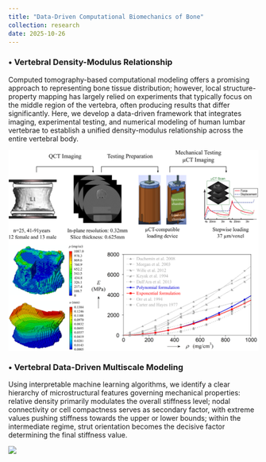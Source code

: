```yaml
---
title: "Data-Driven Computational Biomechanics of Bone"
collection: research
date: 2025-10-26
---
```


### •  Vertebral Density-Modulus Relationship

Computed tomography-based computational modeling offers a promising approach to representing bone tissue distribution; however, local structure-property mapping has largely relied on experiments that typically focus on the middle region of the vertebra, often producing results that differ significantly. Here, we develop a data-driven framework that integrates imaging, experimental testing, and numerical modeling of human lumbar vertebrae to establish a unified density-modulus relationship across the entire vertebral body.

<img src='../images/Research_Bone_1.png' style='display:block; margin: 10px auto; width:900px;'>

### •  Vertebral Data-Driven Multiscale Modeling

Using interpretable machine learning algorithms, we identify a clear hierarchy of microstructural features governing mechanical properties: relative density primarily modulates the overall stiffness level; nodal connectivity or cell compactness serves as secondary factor, with extreme values pushing stiffness towards the upper or lower bounds; within the intermediate regime, strut orientation becomes the decisive factor determining the final stiffness value.

<img src='../images/Research_Bone_2.png' style='display:block; margin: 10px auto; width:900px;'>
